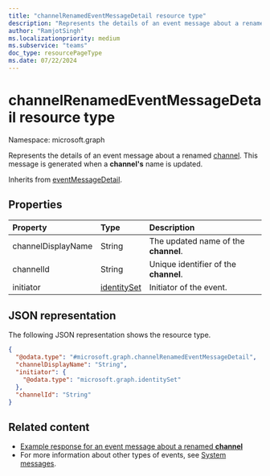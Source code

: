 ```yaml
---
title: "channelRenamedEventMessageDetail resource type"
description: "Represents the details of an event message about a renamed channel."
author: "RamjotSingh"
ms.localizationpriority: medium
ms.subservice: "teams"
doc_type: resourcePageType
ms.date: 07/22/2024
---
```


# channelRenamedEventMessageDetail resource type

Namespace: microsoft.graph

Represents the details of an event message about a renamed [channel](../resources/channel.md).
This message is generated when a **channel's** name is updated.


Inherits from [eventMessageDetail](../resources/eventmessagedetail.md).

## Properties
|Property|Type|Description|
|:---|:---|:---|
|channelDisplayName|String|The updated name of the **channel**.|
|channelId|String|Unique identifier of the **channel**.|
|initiator|[identitySet](../resources/identityset.md)|Initiator of the event.|

## JSON representation
The following JSON representation shows the resource type.
<!-- {
  "blockType": "resource",
  "@odata.type": "microsoft.graph.channelRenamedEventMessageDetail",
  "baseType": "microsoft.graph.eventMessageDetail"
}
-->
``` json
{
  "@odata.type": "#microsoft.graph.channelRenamedEventMessageDetail",
  "channelDisplayName": "String",
  "initiator": {
    "@odata.type": "microsoft.graph.identitySet"
  },
  "channelId": "String"
}
```


## Related content
- [Example response for an event message about a renamed **channel**](/graph/system-messages/#channel-renamed)
- For more information about other types of events, see [System messages](/graph/system-messages).

